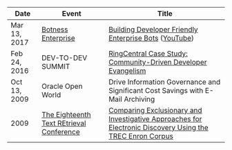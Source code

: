 Date | Event | Title
-----|-------|------
Mar 13, 2017 | [Botness Enterprise](http://enterprise.botness.org/) | [Building Developer Friendly Enterprise Bots](http://dispatch.message.io/building-developer-friendly-enterprise-bot-businesses/) ([YouTube](https://www.youtube.com/watch?v=cJGGecvefyc))
Feb 24, 2016 | DEV-TO-DEV SUMMIT | [RingCentral Case Study: Community-Driven Developer Evangelism](https://speakerdeck.com/grokify/community-evangelism)
Oct 13, 2009 | Oracle Open World | Drive Information Governance and Significant Cost Savings with E-Mail Archiving
2009 | [The Eighteenth Text REtrieval Conference](http://trec.nist.gov/pubs/trec18/t18_proceedings.html) | [Comparing Exclusionary and Investigative Approaches for Electronic Discovery Using the TREC Enron Corpus]()

